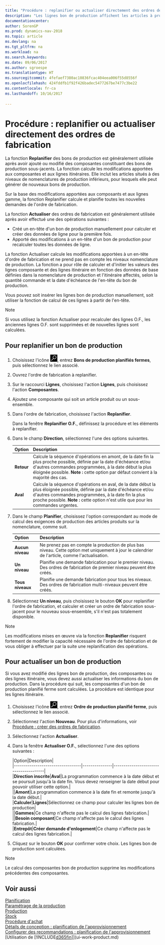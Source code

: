```yaml
---
title: "Procédure : replanifier ou actualiser directement des ordres de fabrication"
description: "Les lignes bon de production affichent les articles à produire à l'aide du bon de production."
documentationcenter: 
author: SorenGP
ms.prod: dynamics-nav-2018
ms.topic: article
ms.devlang: na
ms.tgt_pltfrm: na
ms.workload: na
ms.search.keywords: 
ms.date: 09/06/2017
ms.author: sgroespe
ms.translationtype: HT
ms.sourcegitcommit: 4fefaef7380ac10836fcac404eea006f55d8556f
ms.openlocfilehash: 424fddfb1f92f426badec5477267be7477c3be22
ms.contentlocale: fr-ca
ms.lasthandoff: 10/16/2017

---
```

# <a name="how-to-replan-or-refresh-production-orders-directly"></a>Procédure : replanifier ou actualiser directement des ordres de fabrication
La fonction **Replanifier** des bons de production est généralement utilisée après avoir ajouté ou modifié des composantes constituant des bons de production sous-jacents. La fonction calcule les modifications apportées aux composantes et aux lignes itinéraires. Elle inclut les articles situés à des niveaux de nomenclatures de production inférieurs, pour lesquels elle peut générer de nouveaux bons de production.  

Sur la base des modifications apportées aux composants et aux lignes gamme, la fonction Replanifier calcule et planifie toutes les nouvelles demandes de l'ordre de fabrication.  

La fonction **Actualiser** des ordres de fabrication est généralement utilisée après avoir effectué une des opérations suivantes :

- Créé un en-tête d'un bon de production manuellement pour calculer et créer des données de ligne pour la première fois.
- Apporté des modifications à un en-tête d'un bon de production pour recalculer toutes les données de ligne.

La fonction Actualiser calcule les modifications apportées à un en-tête d'ordre de fabrication et ne prend pas en compte les niveaux nomenclature de production. La fonction a pour rôle de calculer et d'initier les valeurs des lignes composante et des lignes itinéraire en fonction des données de base définies dans la nomenclature de production et l'itinéraire affectés, selon la quantité commande et la date d'échéance de l'en-tête du bon de production.

Vous pouvez soit insérer les lignes bon de production manuellement, soit utiliser la fonction de calcul de ces lignes à partir de l'en-tête.  

> [!NOTE]
 Si vous utilisez la fonction Actualiser pour recalculer des lignes O.F., les anciennes lignes O.F. sont supprimées et de nouvelles lignes sont calculées.  

## <a name="to-replan-a-production-order"></a>Pour replanifier un bon de production  
1.  Choisissez l'icône ![Page ou rapport pour la recherche](media/ui-search/search_small.png "icône Page ou rapport pour la recherche"), entrez **Bons de production planifiés fermes**, puis sélectionnez le lien associé.  
2.  Ouvrez l'ordre de fabrication à replanifier.  
3.  Sur le raccourci **Lignes**, choisissez l'action **Lignes**, puis choisissez l'action **Composantes**.  
4.  Ajoutez une composante qui soit un article produit ou un sous-ensemble.  
5.  Dans l'ordre de fabrication, choisissez l'action **Replanifier**.  

    Dans la fenêtre **Replanifier O.F.**, définissez la procédure et les éléments à replanifier.  
6.  Dans le champ **Direction**, sélectionnez l'une des options suivantes.  

    |Option|Description|  
    |----------------------------------|---------------------------------------|  
    |**Retour**|Calcule la séquence d'opérations en amont, de la date fin la plus proche possible, définie par la date d'échéance et/ou d'autres commandes programmées, à la date début la plus éloignée possible. **Note :** cette option par défaut convient à la majorité des cas.|  
    |**Aval**|Calcule la séquence d'opérations en aval, de la date début la plus éloignée possible, définie par la date d'échéance et/ou d'autres commandes programmées, à la date fin la plus proche possible. **Note :** cette option n'est utile que pour les commandes urgentes.|  

7.  Dans le champ **Planifier**, choisissez l'option correspondant au mode de calcul des exigences de production des articles produits sur la nomenclature, comme suit.  

    |Option|Description|  
    |----------------------------------|---------------------------------------|  
    |**Aucun niveau**|Ne prenez pas en compte la production de plus bas niveau. Cette option met uniquement à jour le calendrier de l'article, comme l'actualisation.|  
    |**Un niveau**|Planifie une demande fabrication pour le premier niveau. Des ordres de fabrication de premier niveau peuvent être créés.|  
    |**Tous niveaux**|Planifie une demande fabrication pour tous les niveaux. Des ordres de fabrication multi-niveaux peuvent être créés.|  

8.  Sélectionnez **Un niveau**, puis choisissez le bouton **OK** pour replanifier l'ordre de fabrication, et calculer et créer un ordre de fabrication sous-jacent pour le nouveau sous-ensemble, s'il n'est pas totalement disponible.  

> [!NOTE]  
>  Les modifications mises en œuvre via la fonction **Replanifier** risquent fortement de modifier la capacité nécessaire de l'ordre de fabrication et de vous obliger à effectuer par la suite une replanification des opérations.  

## <a name="to-refresh-a-production-order"></a>Pour actualiser un bon de production  
Si vous avez modifié des lignes bon de production, des composantes ou des lignes itinéraire, vous devez aussi actualiser les informations du bon de production. Dans la procédure qui suit, les composantes d'un bon de production planifié ferme sont calculées. La procédure est identique pour les lignes itinéraire.

1.  Choisissez l'icône ![Page ou rapport pour la recherche](media/ui-search/search_small.png "icône Page ou rapport pour la recherche"), entrez **Ordre de production planifié ferme**, puis sélectionnez le lien associé.  
2.  Sélectionnez l'action **Nouveau**. Pour plus d'informations, voir [Procédure : créer des ordres de fabrication](production-how-to-create-production-orders.md).  
3.  Sélectionnez l'action **Actualiser**.
4. Dans la fenêtre **Actualiser O.F.**, sélectionnez l'une des options suivantes :

    |Option|Description|  
    |----------------------------------|---------------|---------------------------------------|  
    |**Direction inscrite**|**Aval**|La programmation commence à la date début et se poursuit jusqu'à la date fin. Vous devez renseigner la date début pour pouvoir utiliser cette option.|  
    ||**Amont**|La programmation commence à la date fin et remonte jusqu'à la date début.|  
    |**Calculer**|**Lignes**|Sélectionnez ce champ pour calculer les lignes bon de production|  
    ||**Gammes**|Ce champ n'affecte pas le calcul des lignes fabrication.|  
    ||**Besoin composant**|Ce champ n'affecte pas le calcul des lignes fabrication.|  
    |**Entrepôt**|**Créer demande d'enlogement**|Ce champ n'affecte pas le calcul des lignes fabrication.|  

5. Cliquez sur le bouton **OK** pour confirmer votre choix. Les lignes bon de production sont calculées.

> [!NOTE]  
>  Le calcul des composantes bon de production supprime les modifications précédentes des composantes.

## <a name="see-also"></a>Voir aussi  
[Planification](production-planning.md)  
[Paramétrage de la production](production-configure-production-processes.md)  
[Production](production-manage-manufacturing.md)    
[Stock](inventory-manage-inventory.md)  
[Procédure d'achat](purchasing-manage-purchasing.md)  
[Détails de conception : planification de l'approvisionnement](design-details-supply-planning.md)   
[Configurer des recommandations : planification de l'approvisionnement](setup-best-practices-supply-planning.md)  
[Utilisation de [!INCLUDE[d365fin](includes/d365fin_md.md)]](ui-work-product.md)

